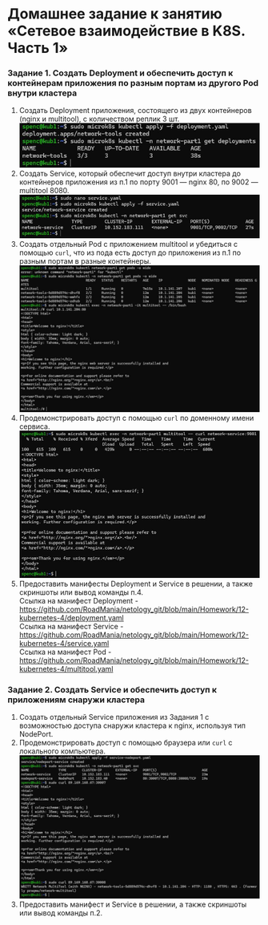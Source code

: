 # Домашнее задание к занятию «Сетевое взаимодействие в K8S. Часть 1»

### Задание 1. Создать Deployment и обеспечить доступ к контейнерам приложения по разным портам из другого Pod внутри кластера

1. Создать Deployment приложения, состоящего из двух контейнеров (nginx и multitool), с количеством реплик 3 шт.
<img src="https://github.com/RoadMania/netology_git/blob/main/screens/kub_17.JPG"> </div>
2. Создать Service, который обеспечит доступ внутри кластера до контейнеров приложения из п.1 по порту 9001 — nginx 80, по 9002 — multitool 8080. <br>
<img src="https://github.com/RoadMania/netology_git/blob/main/screens/kub_18.JPG"> </div>
3. Создать отдельный Pod с приложением multitool и убедиться с помощью `curl`, что из пода есть доступ до приложения из п.1 по разным портам в разные контейнеры.
<img src="https://github.com/RoadMania/netology_git/blob/main/screens/kub_19.JPG"> </div>
4. Продемонстрировать доступ с помощью `curl` по доменному имени сервиса.
<img src="https://github.com/RoadMania/netology_git/blob/main/screens/kub_20.JPG"> </div>
5. Предоставить манифесты Deployment и Service в решении, а также скриншоты или вывод команды п.4. <br>
Ссылка на манифест Deployment - https://github.com/RoadMania/netology_git/blob/main/Homework/12-kubernetes-4/deployment.yaml <br>
Ссылка на манифест Service - https://github.com/RoadMania/netology_git/blob/main/Homework/12-kubernetes-4/service.yaml <br>
Ссылка на манифест Pod - https://github.com/RoadMania/netology_git/blob/main/Homework/12-kubernetes-4/multitool.yaml

### Задание 2. Создать Service и обеспечить доступ к приложениям снаружи кластера

1. Создать отдельный Service приложения из Задания 1 с возможностью доступа снаружи кластера к nginx, используя тип NodePort.
2. Продемонстрировать доступ с помощью браузера или `curl` с локального компьютера.
<img src="https://github.com/RoadMania/netology_git/blob/main/screens/kub_21.JPG"> </div> 
3. Предоставить манифест и Service в решении, а также скриншоты или вывод команды п.2.
